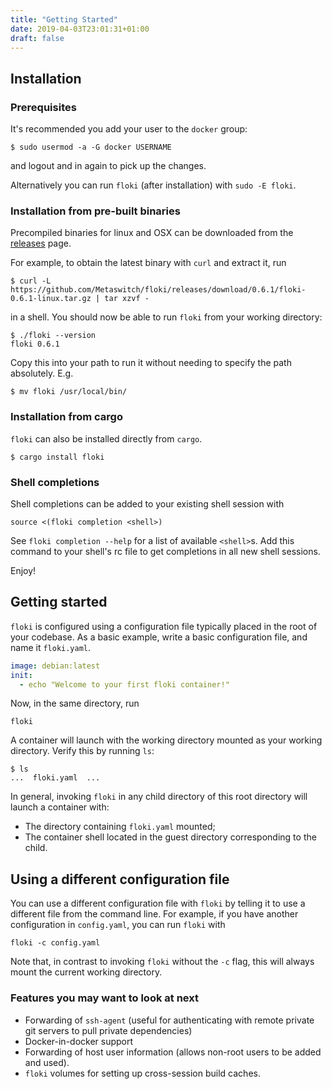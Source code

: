 ```yaml
---
title: "Getting Started"
date: 2019-04-03T23:01:31+01:00
draft: false
---
```


## Installation

### Prerequisites

It's recommended you add your user to the `docker` group:

```shell
$ sudo usermod -a -G docker USERNAME
```

and logout and in again to pick up the changes.

Alternatively you can run `floki` (after installation) with `sudo -E floki`.

### Installation from pre-built binaries

Precompiled binaries for linux and OSX can be downloaded from the [releases](https://github.com/Metaswitch/floki/releases) page.

For example, to obtain the latest binary with `curl` and extract it, run

```shell
$ curl -L https://github.com/Metaswitch/floki/releases/download/0.6.1/floki-0.6.1-linux.tar.gz | tar xzvf -
```

in a shell. You should now be able to run `floki` from your working directory:

```shell
$ ./floki --version
floki 0.6.1
```

Copy this into your path to run it without needing to specify the path absolutely. E.g.

```shell
$ mv floki /usr/local/bin/
```

### Installation from cargo

`floki` can also be installed directly from `cargo`.

```shell
$ cargo install floki
```

### Shell completions

Shell completions can be added to your existing shell session with

```shell
source <(floki completion <shell>)
```

See `floki completion --help` for a list of available `<shell>`s. Add this command to your shell's rc file to get completions in all new shell sessions.

Enjoy!

## Getting started

`floki` is configured using a configuration file typically placed in the root of your codebase. As a basic example, write a basic configuration file, and name it `floki.yaml`.

```yaml
image: debian:latest
init:
  - echo "Welcome to your first floki container!"
```

Now, in the same directory, run

```shell
floki
```

A container will launch with the working directory mounted as your working directory. Verify this by running `ls`:

```shell
$ ls
...  floki.yaml  ...
```

In general, invoking `floki` in any child directory of this root directory will launch a container with:
- The directory containing `floki.yaml` mounted;
- The container shell located in the guest directory corresponding to the child.

## Using a different configuration file

You can use a different configuration file with `floki` by telling it to use a different file from the command line. For example, if you have another configuration in `config.yaml`, you can run `floki` with

```shell
floki -c config.yaml
```

Note that, in contrast to invoking `floki` without the `-c` flag, this will always mount the current working directory.

### Features you may want to look at next

- Forwarding of `ssh-agent` (useful for authenticating with remote private git servers to pull private dependencies)
- Docker-in-docker support
- Forwarding of host user information (allows non-root users to be added and used).
- `floki` volumes for setting up cross-session build caches.
